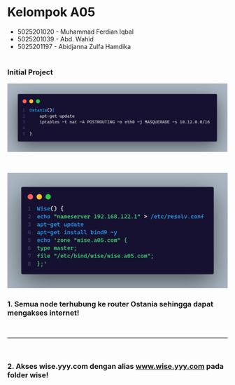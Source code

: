 # Kelompok A05

- 5025201020 - Muhammad Ferdian Iqbal
- 5025201039 - Abd. Wahid
- 5025201197 - Abidjanna Zulfa Hamdika
  <br><br>

### Initial Project

![Gambar Ostania](./images/ostania.png)

<br/>

![Gambar Wise](./images/wise.png)

### 1. Semua node terhubung ke router Ostania sehingga dapat mengakses internet!

<br>
<hr>
<br>

### 2. Akses wise.yyy.com dengan alias www.wise.yyy.com pada folder wise!
